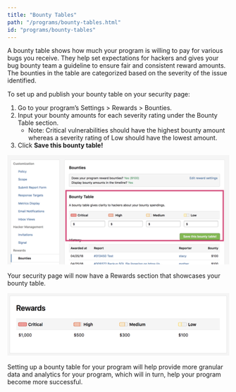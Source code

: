 ```yaml
---
title: "Bounty Tables"
path: "/programs/bounty-tables.html"
id: "programs/bounty-tables"
---
```


A bounty table shows how much your program is willing to pay for various bugs you receive. They help set expectations for hackers and gives your bug bounty team a guideline to ensure fair and consistent reward amounts. The bounties in the table are categorized based on the severity of the issue identified. 

To set up and publish your bounty table on your security page:

1. Go to your program’s Settings > Rewards > Bounties. 
2. Input your bounty amounts for each severity rating under the Bounty Table section. 
     * Note: Critical vulnerabilities should have the highest bounty amount whereas a severity rating of Low should have the lowest amount. 
3. Click <b>Save this bounty table!</b>

![bounty-tables-1](./images/bounty-tables-1.png)

Your security page will now have a Rewards section that showcases your bounty table.

![bounty-tables-2](./images/bounty-tables-2.png)

Setting up a bounty table for your program will help provide more granular data and analytics for your program, which will in turn, help your program become more successful. 
